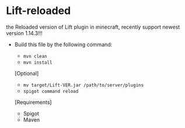 # Lift-reloaded
the Reloaded version of Lift plugin in minecraft, recently support newest version 1.14.3!!!

- Build this file by the following command:

  - `mvn clean`
  - ```mvn install```
  
  [Optional]
  - `mv target/Lift-VER.jar /path/to/server/plugins`
  - `spigot command reload`
  
  [Requirements]
  - Spigot
  - Maven
